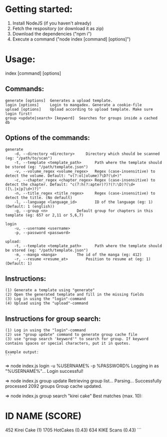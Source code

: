 # Getting started:
1. Install NodeJS (if you haven't already)
2. Fetch the respository (or download it as zip)
3. Download the dependencies ("npm i")
4. Execute a command ("node index [command] [options]")


# Usage:

  index [command] [options]

## Commands:

    generate [options]  Generates a upload template.
    login [options]     Login to mangadex. Generate a cookie-file
    upload [options]    Upload according to upload template. Make sure login first!
	group <update|search> [keyword]  Searches for groups inside a cached db

## Options of the commands:

	generate
		-d, --directory <directory>		Directory which should be scanned (eg: "/path/to/scan")
		-t, --template <template_path>		Path where the template should be stored (eg: "/path/template.json")
		-v, --volume_regex <volume_regex>	Regex (case-insensitive) to detect the volume. Default: "v(?:ol|olume)?\D?(\d+)"
		-c, --chapter_regex <chapter_regex>	Regex (case-insensitive) to detect the chapter. Default: "c(?:h(?:apter)?)?(?:\D)?(\d+([\.|x|p]\d+)?)"
		-n, --title_regex <title_regex>		Regex (case-insensitive) to detect the title. (No default)
		-l, --language <language_id>		ID of the language (eg: 1) (Default: 1 (english))
		-g, --group <n>				Default group for chapters in this template (eg: 657 or 2,11 or 5,6,7)

	login
		-u, --username <username>
		-p, --password <password>

	upload:
		-t, --template <template_path>		Path where the template should be stored (eg: "/path/template.json")
		-m, --manga <manga>			The id of the manga (eg: 412)
		-r, --resume <resume_at>		Position to resume at (eg: 1) (Default: 1)

## Instructions:

	(1) Generate a template using "generate"
	(2) Open the generated template and fill in the missing fields
	(3) Log in using the "login"-command
	(4) Upload using the "upload"-command

## Instructions for group search:

	(1) Log in using the "login"-command
	(2) use "group update" command to generate group cache file
	(3) use "group search 'keyword'" to search for group. If keyword contains spaces or special characters, put it in quotes.

	Example output:
	```
⇒  node index.js login -u %USERNAME% -p %PASSWORD%
Logging in as "%USERNAME%"...
Login successful!

⇒  node index.js group update
Retrieving group list...
Parsing...
Successfully processed 2092 groups
Group cache updated.

⇒  node index.js group search "kirei cake"
Best matches (max. 10):

 ID     NAME (SCORE)
==============================
 452    Kirei Cake (1)
 1705   HotCakes (0.43)
 634    KIKE Scans (0.43)
	```
